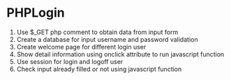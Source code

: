 # PHPLogin
1. Use $_GET php comment to obtain data from input form
2. Create a database for input username and password validation
3. Create welcome page for different login user
4. Show detail information using onclick attribute to run javascript function
5. Use session for login and logoff user
6. Check input already filled or not using javascript function
